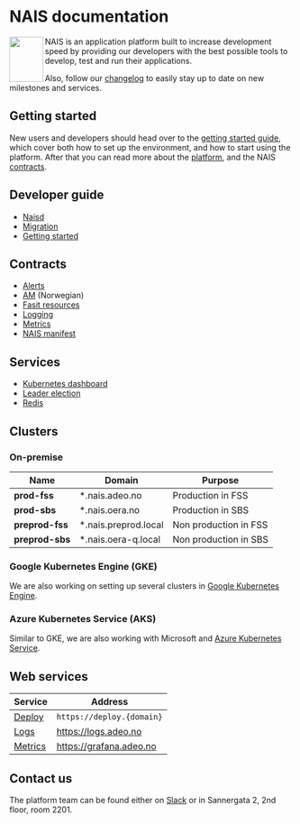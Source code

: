 
NAIS documentation
==================
<img align="left" width="60" height="80" src="https://raw.githubusercontent.com/nais/doc/master/documentation/media/nais.png">
NAIS is an application platform built to increase development speed by providing our developers with the best possible tools to develop, test and run their applications.

Also, follow our [changelog](/documentation/changelog.md) to easily stay up to date on new milestones and services.


## Getting started

New users and developers should head over to the [getting started guide](/documentation/dev-guide/README.md#getting-started), which cover both how to set up the environment, and how to start using the platform. After that you can read more about the [platform](/documentation/platform.md), and the NAIS [contracts](/README.md#contracts).


## Developer guide

* [Naisd](/documentation/dev-guide/naisd.md)
* [Migration](/documentation/dev-guide/migration.md)
* [Getting started](/documentation/dev-guide/README.md#getting-started)


## Contracts

* [Alerts](/documentation/contracts/alerts.md)
* [AM](contracts/am.md) (Norwegian)
* [Fasit resources](/documentation/contracts/fasit_resources.md)
* [Logging](/documentation/contracts/logging.md)
* [Metrics](/documentation/contracts/metrics.md)
* [NAIS manifest](/documentation/contracts/README.md#nais-manifest)


## Services

* [Kubernetes dashboard](/documentation/services/kubernetes_dashboard.md)
* [Leader election](/documentation/services/leader_election.md)
* [Redis](/documentation/services/redis.md)


## Clusters


### On-premise

| Name            | Domain               | Purpose               |
| --------------- | -------------------- | --------------------- |
| **prod-fss**    | *.nais.adeo.no       | Production in FSS     |
| **prod-sbs**    | *.nais.oera.no       | Production in SBS     |
| **preprod-fss** | *.nais.preprod.local | Non production in FSS |
| **preprod-sbs** | *.nais.oera-q.local  | Non production in SBS |


### Google Kubernetes Engine (GKE)

We are also working on setting up several clusters in [Google Kubernetes Engine](https://cloud.google.com/kubernetes-engine/).


### Azure Kubernetes Service (AKS)

Similar to GKE, we are also working with Microsoft and [Azure Kubernetes Service](https://azure.microsoft.com/en-us/doc/services/kubernetes-service/).


## Web services

| Service                       | Address                   |
| ----------------------------- | ------------------------- |
| [Deploy](/documentation/dev-guide/naisd.md)    | `https://deploy.{domain}` |
| [Logs](/documentation/contracts/logging.md)    | https://logs.adeo.no      |
| [Metrics](/documentation/contracts/metrics.md) | https://grafana.adeo.no   |


## Contact us

The platform team can be found either on [Slack](https://nav-it.slack.com/messages/C5KUST8N6/) or in Sannergata 2, 2nd floor, room 2201.
